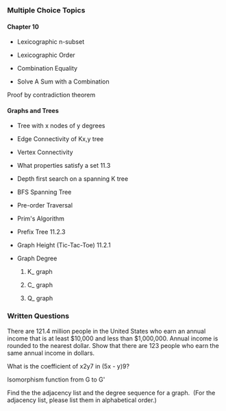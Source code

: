 
### Multiple Choice Topics

#### Chapter 10

- Lexicographic n-subset

- Lexicographic Order

- Combination Equality

- Solve A Sum with a Combination

Proof by contradiction theorem

#### Graphs and Trees

- Tree with x nodes of y degrees

- Edge Connectivity of Kx,y tree

- Vertex Connectivity

- What properties satisfy a set 11.3

- Depth first search on a spanning K tree

- BFS Spanning Tree

- Pre-order Traversal

- Prim's Algorithm

- Prefix Tree 11.2.3

- Graph Height (Tic-Tac-Toe) 11.2.1

- Graph Degree

	1) K_ graph

	2) C_ graph

	3) Q_ graph

### Written Questions

There are 121.4 million people in the United States who earn an annual income that is at least $10,000 and less than $1,000,000. Annual income is rounded to the nearest dollar. Show that there are 123 people who earn the same annual income in dollars.

What is the coefficient of x2y7 in (5x - y)9?

Isomorphism function from G to G'

Find the the adjacency list and the degree sequence for a graph.  (For the adjacency list, please list them in alphabetical order.)